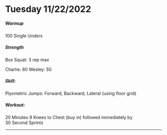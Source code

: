 # Tuesday 11/22/2022
##### Warmup
100 Single Unders

##### Strength
Box Squat: 3 rep max

Charlie: 60
Wesley: 50

##### Skill:
Plyometric Jumps: Forward, Backward, Lateral (using floor grid)

##### Workout:
20 Minutes
9 Knees to Chest (buy in) followed immediately by<br> 30 Second Sprints

---

